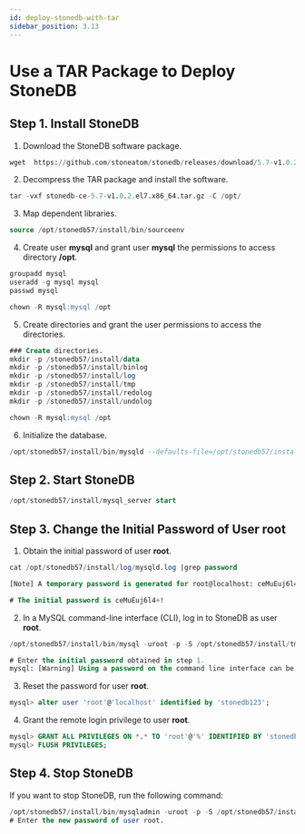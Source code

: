 ```yaml
---
id: deploy-stonedb-with-tar
sidebar_position: 3.13
---
```


# **Use a TAR Package to Deploy StoneDB**

## Step 1. Install StoneDB
1. Download the StoneDB software package. 
```sql
wget  https://github.com/stoneatom/stonedb/releases/download/5.7-v1.0.2-GA/stonedb-ce-5.7-v1.0.2.el7.x86_64.tar.gz
```

2. Decompress the TAR package and install the software.
```sql
tar -vxf stonedb-ce-5.7-v1.0.2.el7.x86_64.tar.gz -C /opt/
```

3. Map dependent libraries.
```sql
source /opt/stonedb57/install/bin/sourceenv
```

4. Create user **mysql** and grant user **mysql** the permissions to access directory **/opt**.
```sql
groupadd mysql
useradd -g mysql mysql
passwd mysql

chown -R mysql:mysql /opt
```

5. Create directories and grant the user permissions to access the directories.
```sql
### Create directories.
mkdir -p /stonedb57/install/data
mkdir -p /stonedb57/install/binlog
mkdir -p /stonedb57/install/log
mkdir -p /stonedb57/install/tmp
mkdir -p /stonedb57/install/redolog
mkdir -p /stonedb57/install/undolog

chown -R mysql:mysql /opt
```

6. Initialize the database.
```sql
/opt/stonedb57/install/bin/mysqld --defaults-file=/opt/stonedb57/install/my.cnf --initialize --user=mysql
```

## Step 2. Start StoneDB
```sql
/opt/stonedb57/install/mysql_server start
```
## Step 3. Change the Initial Password of User root

1. Obtain the initial password of user **root**.
```sql
cat /opt/stonedb57/install/log/mysqld.log |grep password

[Note] A temporary password is generated for root@localhost: ceMuEuj6l4+!

# The initial password is ceMuEuj6l4+!

```

2. In a MySQL command-line interface (CLI), log in to StoneDB as user **root**.
```sql
/opt/stonedb57/install/bin/mysql -uroot -p -S /opt/stonedb57/install/tmp/mysql.sock

# Enter the initial password obtained in step 1.
mysql: [Warning] Using a password on the command line interface can be insecure.

```

3. Reset the password for user **root**.
```sql
mysql> alter user 'root'@'localhost' identified by 'stonedb123';

```

4. Grant the remote login privilege to user **root**.
```sql
mysql> GRANT ALL PRIVILEGES ON *.* TO 'root'@'%' IDENTIFIED BY 'stonedb123';
mysql> FLUSH PRIVILEGES;
```
## Step 4. Stop StoneDB
If you want to stop StoneDB, run the following command:
```sql
/opt/stonedb57/install/bin/mysqladmin -uroot -p -S /opt/stonedb57/install/tmp/mysql.sock shutdown
# Enter the new password of user root.

```
